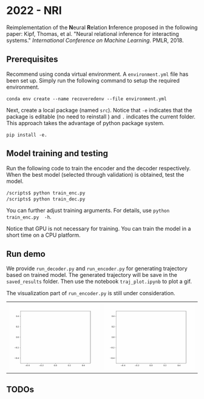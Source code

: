 # 2022 - NRI

Reimplementation of the **N**eural **R**elation **I**nference proposed in the following paper: Kipf, Thomas, et al. "Neural relational inference for interacting systems." *International Conference on Machine Learning*. PMLR, 2018.

## Prerequisites

Recommend using conda virtual environment. A `environment.yml` file has been set up. Simply run the following command to setup the required environment.

```
conda env create --name recoveredenv --file environment.yml
```

Next, create a local package (named `src`). Notice that `-e` indicates that the package is editable (no need to reinstall ) and `.` indicates the current folder. This approach takes the advantage of python package system. 

```
pip install -e.
```

## Model training and testing

Run the following code to train the encoder and the decoder respectively. 
When the best model (selected through validation) is obtained, test the model.

```
/scripts$ python train_enc.py
/scripts$ python train_dec.py
```

You can further adjust training arguments. For details, use `python train_enc.py  -h`.

Notice that GPU is not necessary for training. You can train the model in a short time on a CPU platform. 

## Run demo

We provide `run_decoder.py` and `run_encoder.py` for generating trajectory based on trained model. The generated trajectory will be save in the `saved_results` folder. 
Then use the notebook `traj_plot.ipynb` to plot a gif.

The visualization part of `run_encoder.py` is still under consideration. 

<table><tr>
<td> <img src="figures/demo_grand_truth.gif" alt="Drawing" style="width: 300px;"/> </td>
<td> <img src="figures/demo_model_out.gif" alt="Drawing" style="width: 300px;"/> </td>
</tr></table>

## TODOs



